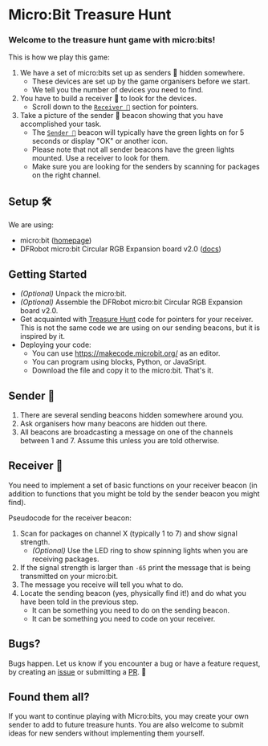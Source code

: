 # Micro:Bit Treasure Hunt

### Welcome to the treasure hunt game with micro:bits!

This is how we play this game:
1. We have a set of micro:bits set up as senders 📡 hidden somewhere.
    - These devices are set up by the game organisers before we start.
    - We tell you the number of devices you need to find.
2. You have to build a receiver 📶 to look for the devices.
    - Scroll down to the [`Receiver 📶`](#receiver-) section for pointers.
3. Take a picture of the sender 📡 beacon showing that you have accomplished your task.
    - The [`Sender 📡`](#sender-) beacon will typically have the green lights on for 5 seconds or display "OK" or another icon. 
    - Please note that not all sender beacons have the green lights mounted. Use a receiver to look for them.
    - Make sure you are looking for the senders by scanning for packages on the right channel.

## Setup 🛠
We are using:
* micro:bit ([homepage](https://microbit.org/))
* DFRobot micro:bit Circular RGB Expansion board v2.0 ([docs](https://wiki.dfrobot.com/Micro_bit_Circular_RGB_LED_Expansion_Board_SKU__ROB0150))

## Getting Started
* _(Optional)_ Unpack the micro:bit.
* _(Optional)_ Assemble the DFRobot micro:bit Circular RGB Expansion board v2.0.
* Get acquainted with [Treasure Hunt](https://microbit.org/projects/make-it-code-it/treasure-hunt/) code for pointers for your receiver. This is not the same code we are using on our sending beacons, but it is inspired by it.
* Deploying your code: 
    - You can use https://makecode.microbit.org/ as an editor.
    - You can program using blocks, Python, or JavaSript.
    - Download the file and copy it to the micro:bit. That's it.

## Sender 📡
1. There are several sending beacons hidden somewhere around you. 
2. Ask organisers how many beacons are hidden out there.
3. All beacons are broadcasting a message on one of the channels between 1 and 7. Assume this unless you are told otherwise.

## Receiver 📶
You need to implement a set of basic functions on your receiver beacon (in addition to functions that you might be told by the sender beacon you might find).

Pseudocode for the receiver beacon:
1. Scan for packages on channel X (typically 1 to 7) and show signal strength.
    - _(Optional)_ Use the LED ring to show spinning lights when you are receiving packages.
3. If the signal strength is larger than `-65` print the message that is being transmitted on your micro:bit.
4. The message you receive will tell you what to do.
5. Locate the sending beacon (yes, physically find it!) and do what you have been told in the previous step.
    - It can be something you need to do on the sending beacon.
    - It can be something you need to code on your receiver.

## Bugs?
Bugs happen. Let us know if you encounter a bug or have a feature request, by creating an [issue](https://github.com/mehmandarov/microbit-treasurehunt/issues) or submitting a [PR](https://github.com/mehmandarov/microbit-treasurehunt/pulls). 🙌

## Found them all?
If you want to continue playing with Micro:bits, you may create your own sender to add to future treasure hunts. You are also welcome to submit ideas for new senders without implementing them yourself. 

